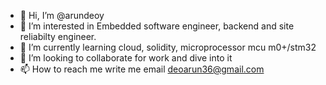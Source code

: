 - 👋 Hi, I’m @arundeoy
- 👀 I’m interested in Embedded software engineer, backend and site reliabilty engineer.
- 🌱 I’m currently learning cloud, solidity, microprocessor mcu m0+/stm32
- 💞️ I’m looking to collaborate for work and dive into it
- 📫 How to reach me write me email deoarun36@gmail.com

<!---
arundeoy/arundeoy is a ✨ special ✨ repository because its `README.md` (this file) appears on your GitHub profile.
You can click the Preview link to take a look at your changes.
--->
